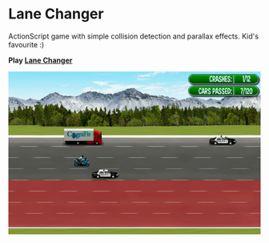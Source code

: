 # Lane Changer

ActionScript game with simple collision detection and parallax effects. Kid's favourite :)

**Play [Lane Changer](https://www.cognifit.com/en/public/game/336913281/lane-changer)**

![Lane Changer screenshot](screenshot.jpg)
